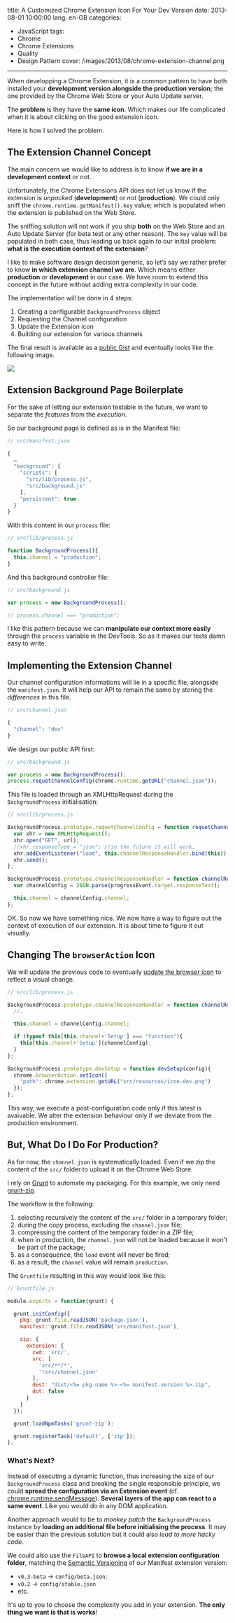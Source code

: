 title: A Customized Chrome Extension Icon For Your Dev Version
date: 2013-08-01 10:00:00
lang: en-GB
categories:
- JavaScript
tags:
- Chrome
- Chrome Extensions
- Quality
- Design Pattern
cover: /images/2013/08/chrome-extension-channel.png
---

When developping a Chrome Extension, it is a common pattern to have both installed your **development version alongside the production version**; the one provided by the Chrome Web Store or your Auto Update server.

The **problem** is they have the **same icon**. Which makes our life complicated when it is about clicking on the good extension icon.

Here is how I solved the problem.

<!--more-->

## The Extension Channel Concept

The main concern we would like to address is to know **if we are in a development context** or not.

Unfortunately, the Chrome Extensions API does not let us know if  the extension is *unpacked* (**development**) or *not* (**production**). We could only sniff the `chrome.runtime.getManifest().key` value; which is populated when the extension is published on the Web Store.

The sniffing solution will not work if you ship **both** on the Web Store and an Auto Update Server (for beta test or any other reason). The `key` value will be populated in both case, thus leading us back again to our initial problem: **what is the execution context of the extension**?

I like to make software design decision generic, so let’s say we rather prefer to know **in which extension channel we are**. Which means either **production** or **development** in our case. We have room to extend this concept in the future without adding extra complexity in our code.

The implementation will be done in 4 steps:

1. Creating a configurable `BackgroundProcess` object
1. Requesting the Channel configuration
1. Update the Extension icon
1. Building our extension for various channels

The final result is available as a [public Gist](https://gist.github.com/oncletom/6126549) and eventually looks like the following image.

![](https://oncletom.io/images/2013/08/chrome-extension-channel-icons.png)

## Extension Background Page Boilerplate

For the sake of letting our extension testable in the future, we want to separate the *features* from the *execution*.

So our background page is defined as is in the Manifest file:

```javascript
// src/manifest.json

{
  …
  "background": {
    "scripts": [
      "src/lib/process.js",
      "src/background.js"
    ],
    "persistent": true
  }
}
```

With this content in our `process` file:

```javascript
// src/lib/process.js

function BackgroundProcess(){
  this.channel = "production";
}
```

And this background controller file:

```javascript
// src/background.js

var process = new BackgroundProcess();

// process.channel === "production";
```

I like this pattern because we can **manipulate our context more easily** through the `process` variable in the DevTools. So as it makes our tests damn easy to write.

## Implementing the Extension Channel

Our channel configuration informations will lie in a specific file, alongside the `manifest.json`. It will help our API to remain the same by storing the *differences* in this file.

```javascript
// src/channel.json

{
  "channel": "dev"
}
```

We design our public API first:

```javascript
// src/background.js

var process = new BackgroundProcess();
process.requetChannelConfig(chrome.runtime.getURL("channel.json"));
```

This file is loaded through an XMLHttpRequest during the `BackgroundProcess` initialisation:

```javascript
// src/lib/process.js

BackgroundProcess.prototype.requetChannelConfig = function requetChannelConfig(url){
  var xhr = new XMLHttpRequest();
  xhr.open("GET", url);
  //xhr.responseType = "json"; //in the future it will work…
  xhr.addEventListener("load", this.channelResponseHandler.bind(this));
  xhr.send();
};

BackgroundProcess.prototype.channelResponseHandler = function channelResponseHandler(progressEvent){
  var channelConfig = JSON.parse(progressEvent.target.responseText);

  this.channel = channelConfig.channel;
};
```

OK. So now we have something nice. We now have a way to figure out the context of execution of our extension. It is about time to figure it out visually.

## Changing The `browserAction` Icon

We will update the previous code to eventually [update the browser icon](http://developer.chrome.com/extensions/browserAction.html#method-setIcon) to reflect a visual change.

```javascript
// src/lib/process.js

BackgroundProcess.prototype.channelResponseHandler = function channelResponseHandler(progressEvent){
  //…

  this.channel = channelConfig.channel;

  if (typeof this[this.channel+'Setup'] === "function"){
    this[this.channel+'Setup'](channelConfig);
  }
};

BackgroundProcess.prototype.devSetup = function devSetup(config){
  chrome.browserAction.setIcon({
    "path": chrome.extension.getURL("src/resources/icon-dev.png")
  });
};
```

This way, we execute a post-configuration code only if this latest is avaivable. We alter the extension behaviour only if we  deviate from the production environment.


## But, What Do I Do For Production?

As for now, the `channel.json` is systematically loaded. Even if we zip the content of the `src/` folder to upload it on the Chrome Web Store.

I rely on [Grunt](http://gruntjs.com) to automate my packaging. For this example, we only need [grunt-zip](https://github.com/twolfson/grunt-zip).

The workflow is the following:

1. selecting recursively the content of the `src/` folder in a temporary folder;
1. during the copy process, excluding the `channel.json` file;
1. compressing the content of the temporary folder in a ZIP file;
1. when in production, the `channel.json` will not be loaded because it won't be part of the package;
1. as a consequence, the `load` event will never be fired;
1. as a result, the `channel` value will remain `production`.

The `Gruntfile` resulting in this way would look like this:

```javascript
// Gruntfile.js

module.exports = function(grunt) {

  grunt.initConfig({
    pkg: grunt.file.readJSON('package.json'),
    manifest: grunt.file.readJSON('src/manifest.json'),

    zip: {
      extension: {
        cwd: 'src/',
        src: [
          'src/**/*',
          '!src/channel.json'
        ],
        dest: "dist/<%= pkg.name %>-<%= manifest.version %>.zip",
        dot: false
      }
    }
  });

  grunt.loadNpmTasks('grunt-zip');

  grunt.registerTask('default', ['zip']);
};
```

### What's Next?

Instead of executing a dynamic function, thus increasing the size of our `BackgroundProcess` class and breaking the single responsible principle, we could **spread the configuration via an Extension event** (cf. [chrome.runtime.sendMessage](http://developer.chrome.com/extensions/runtime.html#method-sendMessage)). **Several layers of the app can react to a same event**. Like you would do in any DOM application.

Another approach would to be to *monkey patch* the `BackgroundProcess` instance by **loading an additional file before initialising the process**. It may be easier than the previous solution but it could also *lead to more hacky code*.

We could also use the `FileAPI` to **browse a local extension configuration folder**, matching the [Semantic Versioning](http://semver.org/) of our Manifest extension version:

* `v0.3-beta` -> `config/beta.json`;
* `v0.2` -> `config/stable.json`
* etc.

It's up to you to choose the complexity you add in your extension. **The only thing we want is that is works**!




